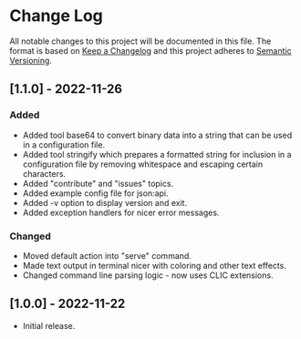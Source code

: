 # Change Log

All notable changes to this project will be documented in this file.
The format is based on [Keep a Changelog](https://keepachangelog.com/) and this project adheres to [Semantic Versioning](https://semver.org/).

## [1.1.0] - 2022-11-26

### Added

- Added tool base64 to convert binary data into a string that can be used in a configuration file.
- Added tool stringify which prepares a formatted string for inclusion in a configuration file by removing whitespace and escaping certain characters.
- Added "contribute" and  "issues" topics.
- Added example config file for json:api.
- Added -v option to display version and exit.
- Added exception handlers for nicer error messages.

### Changed

- Moved default action into "serve" command.
- Made text output in terminal nicer with coloring and other text effects.
- Changed command line parsing logic  - now uses CLIC extensions.

## [1.0.0] - 2022-11-22

- Initial release.
